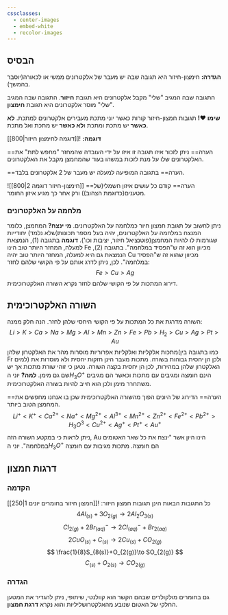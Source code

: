 ```yaml
---
cssclasses:
  - center-images
  - embed-white
  - recolor-images
---
```

## הבסיס
**הגדרה:**
חימצון-חיזור היא תגובה שבה יש מעבר של אלקטרונים ממשי או לכאורה(יוסבר בהמשך).

התגובה שבה המגיב "שלי" מקבל אלקטרונים היא תגובת **חיזור**.
התגובה שבה המגיב "שלי" מוסר אלקטרונים היא תגובת **חימצון**.

**שימו ❤️!** תגובות חמצון-חיזור קורות כאשר יוני מתכת מעבירים אלקטרונים למתכת. **לא כאשר** יש מתכת ומתכת ו**לא כאשר** יש מתכת ואל מתכת.

**דוגמה:**
![[דוגמה לחימצון חיזור|800]]

==הערה==
ניתן לזכור איזו תגובה זו איזו על ידי העובדה שהמחזר "מחפש לתת" את האלקטרונים שלו על מנת לזכות במשהו בעוד שהמחמצן מקבל את האלקטרונים.

==הערה==
בתגובה המופיעה למעלה יש מעבר של 2 אלקטרונים בלבד.

![[חימצון-חיזור דוגמה 2|800]]
==הערה==
קודם כל עושים איזון חשמלי(של מטענים(כדוגמת הצהוב)) ורק אחר כך מגיע איזון החומר.

### מלחמה על האלקטרונים
ניתן לחשוב על תגובת חמצון חיור כמלחמה על האלקטרונים.
**מי ינצח?**
המחמצן, כלומר המנצח במלחמה על האלקטרונים, יהיה בעל מספר תכונות(שלא נלמד) יחודייות שגורמות לו להיות המחמצן(פוטנציאל חיזור, יציבות וכו').
**דוגמה**
בתגובה (1), הנמצאת למעלה, המחזר היותר טוב הינו Fe מכיוון הוא זה ש"הפסיד במלחמה".
בתגובה (2), הנמצאת גם היא למעלה, המחזר היותר טוב יהיה Cu מכיוון שהוא זה ש"הפסיד במלחמה".
לכן, ניתן לדרג אותם על פי הקושי שלהם לחזר:
$$
Fe>Cu>Ag
$$
דירוג המתכות על פי הקושי שלהם לחזר נקרא השורה האלקטרוכימית.
## השורה האלקטרוכימית
השורה מדרגת את כל המתכות על פי הקושי היחסי שלהן לחזר.
הנה חלק ממנה:
$$
Li>K>Ca>Na>Mg>Al>Mn>Zn>Fe>Pb>H_{2}>Cu>Ag>Pt>Au
$$
מתכות אלקליות ואלקליות אפרוריות מוסרות מהר את האלקטרון שלהן(כמו בתגובה בין Fr למים) ולכן הן יחסית גבוהות בשורה.
מתכות מעבר הינן חזקות יחסית ולא מוסרות את האלקטרון שלהן במהירות, לכן הן יחסית בקצה השורה.
נטען כי זוהי שורת מתכות אך יש שם גם מימן. **למה?**
יוני ה$H_{3}O^+$ הינם חומצה ומגיבים עם מתכות וכאשר הם מגיבים משתחרר מימן ולכן הוא חייב להיות בשורה האלקטרוכימית.

==הערה==
הדירוג של היונים הפוך מהשורה האלקטרוכימית שכן בו אנחנו מחפשים את המחמצן הטוב ביותר.
$$
Li^+<K^+<Ca^{2+}<Na^+<Mg^{2+}<Al^{3+}<Mn^{2+}<Zn^{2+}<Fe^{2+}<Pb^{2+}>H_{3}O^3<Cu^{2+}<Ag^+<Pt^+<Au^+
$$
ניתן לראות כי במקטע השורה הזה, Au הינו היון אשר "ינצח את כל שאר האטומים במלחמה".
יוני ה$H_{3}O^+$ הם חומצה. מתכות מגיבות עם חומצה
## דרגות חמצון
### הקדמה
כל התגובות הבאות הינן תגובות חמצון חיזור:
![[חמצון חיזור בחומרים יונים 1|250]]
$$
4Al_{(s)}+3O_{2(g)}\to 2Al_{2}O_{3(s)}
$$
$$
Cl_{2(g)}+2Br^{-}_{(aq)}\to 2Cl^-_{(aq)}+Br_{2(aq)}
$$
$$
2CuO_{(s)}+C_{(s)}\to 2Cu_{(s)}+CO_{2(g)}
$$
$$
\frac{1}{8}S_{8(s)}+O_{2(g)}\to SO_{2(g)}
$$
$$
C_{(s)}+O_{2(s)}\to CO_{2(g)}
$$
### הגדרה
גם בחומרים מולקולרים שבהם הקשר הוא קוולנטי, שיתופי, ניתן להגדיר את המטען החלקי של האטום שנובע מהאלקטרושליליות והוא נקרא **דרגת חמצון**.
